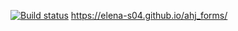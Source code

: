 [![Build status](https://ci.appveyor.com/api/projects/status/5talwnbwxgnd0d8v?svg=true)](https://ci.appveyor.com/project/Elena-S04/ahj-forms)
 https://elena-s04.github.io/ahj_forms/